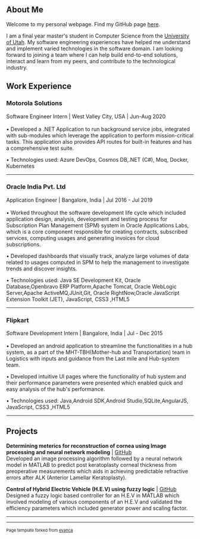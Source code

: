 ## About Me

Welcome to my personal webpage. Find my GitHub page <a href="https://github.com/github4ak" target="_blank">here</a>.

I am a final year master's student in Computer Science from the <a href="https://www.cs.utah.edu/" target="_blank">University of Utah</a>. My software engineering experiences have helped me understand and implement varied technologies in the software domain. I am looking forward to joining a team where I can help build end-to-end solutions, interact and learn from my peers, and contribute to the technological industry.

## Work Experience

### Motorola Solutions
Software Engineer Intern | West Valley City, USA | Jun-Aug 2020
<br><br>
• Developed a .NET Application to run background service jobs, integrated with sub-modules which leverage the application to perform mission-critical tasks. This application also provides API routes for built-in features and has a comprehensive test suite. 

• Technologies used: Azure DevOps, Cosmos DB,.NET (C#), Moq, Docker, Kubernetes

---
### Oracle India Pvt. Ltd
Application Engineer | Bangalore, India | Jul 2016 - Jul 2019
<br><br>
• Worked throughout the software development life cycle which included application design, analysis, development and testing process for Subscription Plan Management (SPM) system in Oracle Applications Labs, which is a core component responsible for creating contracts, subscribed services, computing usages and generating invoices for cloud subscriptions.

• Developed dashboards that visually track, analyze large volumes of data related to usages computed in SPM to help the management to investigate trends and discover insights.

• Technologies used: Java SE Development Kit, Oracle Database,Openbravo ERP Platform,Apache Tomcat, Oracle WebLogic Server,Apache ActiveMQ,JUnit,Git, Oracle RightNow,Oracle JavaScript Extension Toolkit (JET), JavaScript, CSS3 ,HTML5

---
### Flipkart 
Software Development Intern | Bangalore, India | Jul - Dec 2015
<br><br>
• Developed an android application to streamline the functionalities in a hub system, as a part of the MHT-TBH(Mother-hub and Transportation) team in Logistics with inputs and guidance from the Last mile and Hub-system team.

• Developed intuitive UI pages where the functionality of hub system and their performance parameters were presented which enabled quick and easy analysis of the hub's performance.

• Technologies used: Java,Android SDK,Android Studio,SQLite,AngularJS, JavaScript, CSS3 ,HTML5

---

## Projects

**Determining meterics for reconstruction of cornea using Image processing and neural network modeling** | <a href="https://github.com/github4ak/image-processing-cornea" target="_blank">GitHub</a>
<br>
Developed an image processing algorithm followed by a neural network model in MATLAB to predict post keratoplasty corneal thickness from preoperative measurements which aids in achieving predictable refractive errors after ALK (Anterior Lamellar Keratoplasty).
<br>

**Control of Hybrid Electric Vehicle (H.E.V) using fuzzy logic** | <a href="https://github.com/github4ak/fuzzy-logic-HEV-controller" target="_blank">GitHub</a>
<br>
Designed a fuzzy logic based controller for an H.E.V in MATLAB which involved modeling of various components of an H.E.V and validated the efficiency parameters which included generator power and scaling factor.
<br>

---




---
<p style="font-size:11px">Page template forked from <a href="https://github.com/evanca/quick-portfolio">evanca</a></p>
<!-- Remove above link if you don't want to attibute -->

